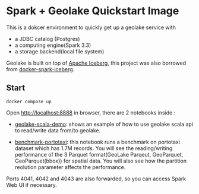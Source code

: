 # Spark + Geolake Quickstart Image

This is a dokcer environment to quickly get up a geolake service with

-  a JDBC catalog (Postgres)
-  a computing engine(Spark 3.3)
-  a storage backend(local file system)


Geolake is built on top of [Apache Iceberg](https://iceberg.apache.org/), this project was also borrowed from [docker-spark-iceberg](https://github.com/tabular-io/docker-spark-iceberg).

## Start

```shell
docker compose up
```

Open [http://localhost:8888](http://localhost:8888) in browser, there are 2 notebooks inside :

- [geolake-scala-demo](spark/notebooks/geolake-scala-demo.ipynb): shows an example of how to use geolake scala api to read/write data from/to geolake.

- [benchmark-portotaxi](spark/notebooks/benchmark-portotaxi.ipynb): this notebook runs a benchmark on portotaxi dataset which has 1.7M records. You will see the reading/writing performance of the 3 Parquet format(GeoLake Parqeut, GeoParquet, GeoParquet(bbox)) for spatial data. You will also see how the partition reolution parameter affects the performance.

Ports 4041, 4042 and 4043 are also forwarded, so you can access Spark Web UI if necessary.
